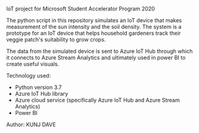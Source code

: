 IoT project for Microsoft Student Accelerator Program 2020

The python script in this repository simulates an IoT device that makes measurement of the sun intensity and the soil density. The system is a prototype for an IoT device that helps household gardeners track their veggie patch's suitability to grow crops.

The data from the simulated device is sent to Azure IoT Hub through which it connects to Azure Stream Analytics and ultimately used in power BI to create useful visuals.

Technology used:
- Python version 3.7
- Azure IoT Hub library
- Azure cloud service (specifically Azure IoT Hub and Azure Stream Analytics)
- Power BI 

Author: KUNJ DAVE
